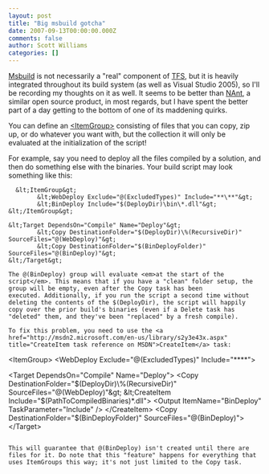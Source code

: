 ```yaml
---
layout: post
title: "Big msbuild gotcha"
date: 2007-09-13T00:00:00.000Z
comments: false
author: Scott Williams
categories: []
---
```

<a href="http://msdn2.microsoft.com/en-us/library/0k6kkbsd.aspx" title="Msbuild reference on MSDN">Msbuild</a> is not necessarily a "real" component of <a href="http://www.krazyyak.com/category/tfs/">TFS</a>, but it is heavily integrated throughout its build system (as well as Visual Studio 2005), so I'll be recording my thoughts on it as well. It seems to be better than <a href="http://nant.sourceforge.net/">NAnt</a>, a similar open source product, in most regards, but I have spent the better part of a day getting to the bottom of one of its maddening quirks.

You can define an <a href="http://msdn2.microsoft.com/en-us/library/646dk05y.aspx" title="ItemGroup element reference on MSDN">&lt;ItemGroup&gt;</a> consisting of files that you can copy, zip up, or do whatever you want with, but the collection it will only be evaluated at the initialization of the script!

For example, say you need to deploy all the files compiled by a solution, and then do something else with the binaries. Your build script may look something like this:

```
  &lt;ItemGroup&gt;
        &lt;WebDeploy Exclude="@(ExcludedTypes)" Include="**\**"&gt;
        &lt;BinDeploy Include="$(DeployDir)\bin\*.dll"&gt;
&lt;/ItemGroup&gt;

&lt;Target DependsOn="Compile" Name="Deploy"&gt;
        &lt;Copy DestinationFolder="$(DeployDir)\%(RecursiveDir)" SourceFiles="@(WebDeploy)"&gt;
        &lt;Copy DestinationFolder="$(BinDeployFolder)" SourceFiles="@(BinDeploy)"&gt;
&lt;/Target&gt;

The @(BinDeploy) group will evaluate <em>at the start of the script</em>. This means that if you have a "clean" folder setup, the group will be empty, even after the Copy task has been executed. Additionally, if you run the script a second time without deleting the contents of the $(DeployDir), the script will happily copy over the prior build's binaries (even if a Delete task has "deleted" them, and they've been "replaced" by a fresh compile).

To fix this problem, you need to use the <a href="http://msdn2.microsoft.com/en-us/library/s2y3e43x.aspx" title="CreateItem task reference on MSDN">CreateItem</a> task:

```
  &lt;ItemGroup&gt;
        &lt;WebDeploy Exclude="@(ExcludedTypes)" Include="**\**"&gt;

&lt;Target DependsOn="Compile" Name="Deploy"&gt;
        &lt;Copy DestinationFolder="$(DeployDir)\%(RecursiveDir)" SourceFiles="@(WebDeploy)"&gt;
        &lt;CreateItem Include="$(PathToCompiledBinaries)\*.dll"&gt;
                &lt;Output ItemName="BinDeploy" TaskParameter="Include" /&gt;
        &lt;/CreateItem&gt;
        &lt;Copy DestinationFolder="$(BinDeployFolder)" SourceFiles="@(BinDeploy)"&gt;
&lt;/Target&gt;
```

This will guarantee that @(BinDeploy) isn't created until there are files for it. Do note that this "feature" happens for everything that uses ItemGroups this way; it's not just limited to the Copy task.